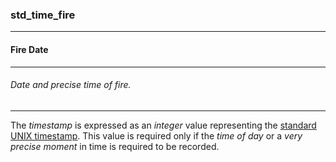 ### std_time_fire



------
#### Fire Date



------
###### Date and precise time of fire.



------
The *timestamp* is expressed as an *integer* value representing the [standard UNIX timestamp](https://en.wikipedia.org/wiki/Unix_time). This value is required only if the *time of day* or a *very precise moment* in time is required to be recorded.